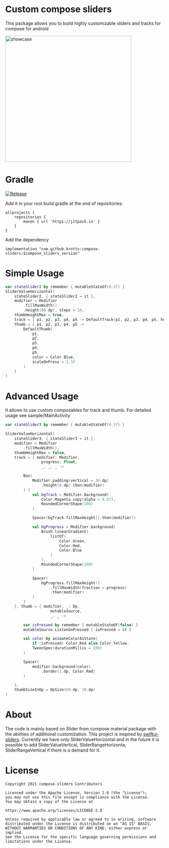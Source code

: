 # Custom compose sliders
This package allows you to build highly customizable sliders and tracks for compose for android

<img src="https://github.com/krottv/compose-sliders/blob/master/showcase.png?raw=true" alt="showcase" width="400"/>

# Gradle
[![Release](https://jitpack.io/v/krottv/compose-sliders.svg)](https://jitpack.io/#krottv/compose-sliders)

Add it in your root build.gradle at the end of repositories:
```
allprojects {
    repositories {
        maven { url 'https://jitpack.io' }
    }
}
```
Add the dependency
```
implementation "com.github.krottv:compose-sliders:$compose_sliders_version"
```

# Simple Usage
```kotlin
var stateSlider2 by remember { mutableStateOf(0.5f) }
SliderValueHorizontal(
    stateSlider2, { stateSlider2 = it },
    modifier = Modifier
        .fillMaxWidth()
        .height(80.dp), steps = 10,
    thumbHeightMax = true,
    track = { p1, p2, p3, p4, p5 -> DefaultTrack(p1, p2, p3, p4, p5, height = 4.dp) },
    thumb = { p1, p2, p3, p4, p5 ->
        DefaultThumb(
            p1,
            p2,
            p3,
            p4,
            p5,
            color = Color.Blue,
            scaleOnPress = 1.3f
        )
    }
)
```

# Advanced Usage
It allows to use custom composables for track and thumb. For detailed usage see sample/MainActivity

```kotlin
var stateSlider3 by remember { mutableStateOf(0.5f) }

SliderValueHorizontal(
    stateSlider3, { stateSlider3 = it },
    modifier = Modifier
        .fillMaxWidth(),
    thumbHeightMax = false,
    track = { modifier: Modifier,
                progress: Float,
                _, _, _ ->

        Box(
            Modifier.padding(vertical = 30.dp)
                .height(8.dp).then(modifier)
        ) {
            val bgTrack = Modifier.background(
                Color.Magenta.copy(alpha = 0.5f),
                RoundedCornerShape(100)
            )

            Spacer(bgTrack.fillMaxHeight().then(modifier))

            val bgProgress = Modifier.background(
                Brush.linearGradient(
                    listOf(
                        Color.Green,
                        Color.Red,
                        Color.Blue
                    )
                ),
                RoundedCornerShape(100)
            )

            Spacer(
                bgProgress.fillMaxHeight()
                    .fillMaxWidth(fraction = progress)
                    .then(modifier)
            )
        }
    }, thumb = { modifier, _: Dp,
                    mutableSource,
                    _, _ ->

        var isPressed by remember { mutableStateOf(false) }
        mutableSource.ListenOnPressed { isPressed = it }

        val color by animateColorAsState(
            if (isPressed) Color.Red else Color.Yellow,
            TweenSpec(durationMillis = 200)
        )

        Spacer(
            modifier.background(color)
                .border(1.dp, Color.Red)
        )

    },
    thumbSizeInDp = DpSize(60.dp, 30.dp)
)
```
# About
The code is mainly based on Slider from compose material package with the abilities of additional customization. This project is inspired by [swiftui-sliders](https://github.com/spacenation/swiftui-sliders). Currently we have only SliderValueHorizontal and in the future it is possible to add SliderValueVertical, SliderRangeHorizonta, SliderRangeVertical if there is a demand for it.

# License

    Copyright 2021 compose-sliders Contributors

    Licensed under the Apache License, Version 2.0 (the "License");
    you may not use this file except in compliance with the License.
    You may obtain a copy of the License at

    https://www.apache.org/licenses/LICENSE-2.0

    Unless required by applicable law or agreed to in writing, software
    distributed under the License is distributed on an "AS IS" BASIS,
    WITHOUT WARRANTIES OR CONDITIONS OF ANY KIND, either express or implied.
    See the License for the specific language governing permissions and
    limitations under the License.
